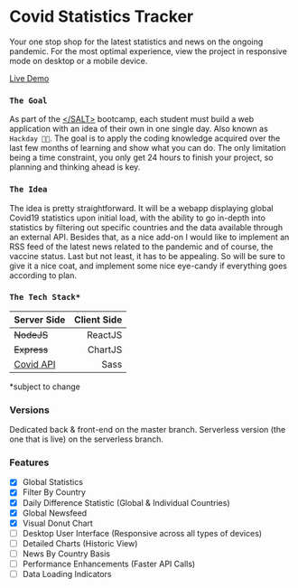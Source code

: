 # **Covid Statistics Tracker**

Your one stop shop for the latest statistics and news on the ongoing pandemic. For the most optimal experience, view the project in responsive mode on desktop or a mobile device.

[Live Demo](https://covidstattrak.vercel.app/)

### `The Goal`

As part of the [\</SALT>](https://salt.study/) bootcamp, each student must build a web application with an idea of their own in one single day. Also known as `Hackday 👨‍💻`. The goal is to apply the coding knowledge acquired over the last few months of learning and show what you can do. The only limitation being a time constraint, you only get 24 hours to finish your project, so planning and thinking ahead is key.

### `The Idea`
The idea is pretty straightforward. It will be a webapp displaying global Covid19 statistics upon initial load, with the ability to go in-depth into statistics by filtering out specific countries and the data available through an external API. Besides that, as a nice add-on I would like to implement an RSS feed of the latest news related to the pandemic and of course, the vaccine status. Last but not least, it has to be appealing. So will be sure to give it a nice coat, and implement some nice eye-candy if everything goes according to plan.

### `The Tech Stack*`

| Server Side | Client Side |
| :---- | -: |
| ~~NodeJS~~ | ReactJS | 
| ~~Express~~ | ChartJS | 
| [Covid API](https://covid-19-data.p.rapidapi.com)  | Sass |

*subject to change

### Versions
Dedicated back & front-end on the master branch. Serverless version (the one that is live) on the serverless branch.

### Features
- [x] Global Statistics
- [x] Filter By Country
- [x] Daily Difference Statistic (Global & Individual Countries)
- [x] Global Newsfeed
- [x] Visual Donut Chart  
- [ ] Desktop User Interface (Responsive across all types of devices)
- [ ] Detailed Charts (Historic View)
- [ ] News By Country Basis
- [ ] Performance Enhancements (Faster API Calls)
- [ ] Data Loading Indicators
